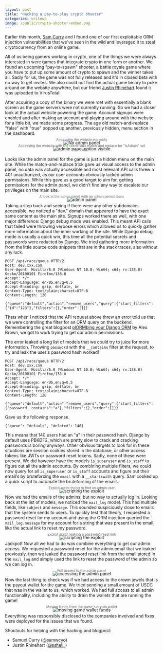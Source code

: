 ```yaml
---
layout: post
title: "Hacking a pay-to-play crypto shooter"
categories: writeup
image: /public/crypto-shooter-embed.png
---
```


Earlier this month, [Sam Curry](https://x.com/samwcyo) and I found one of our first exploitable ORM injection vulnerabilities that we've seen in the wild and leveraged it to steal cryptocurrency from an online game.

All of us being gamers working in crypto, one of the things we were always interested in were games that integrate crypto in one form or another. We found an upcoming "pay-to-spawn" shooter, a battle royale game where you have to put up some amount of crypto to spawn and the winner takes all.
Sadly for us, the game was not fully released and it's in closed beta with no way to get invites. 
We also could not find the actual game binary to poke around on the website anywhere, but our friend [Justin Rhinehart](https://x.com/sshell_) found it was uploaded to VirusTotal.

After acquiring a copy of the binary we were met with essentially a blank screen as the game servers were not currently running. So we had a closer look at the actual website powering the game. Account signups were enabled and after making an account and playing around with the website for a little bit, we made some progress. The age old match-and-replace "false" with "true" popped up another, previously hidden, menu section in the dashboard.

<figure style="text-align: center;">
  <img src="{{ '/public/no-admin.png' | relative_url }}" alt="No admin panel" class="imgCenter">
  <figcaption style="font-size: 0.8em; color: #666; margin-top: -25px;">Accessing the website normally</figcaption>
</figure>

<figure style="text-align: center;">
  <img src="{{ '/public/admin-mr.png' | relative_url }}" alt="admin panel option visible" class="imgCenter">
  <figcaption style="font-size: 0.8em; color: #666; margin-top: -25px;">Accessing the website with the client-side match and replace for "isAdmin" set to "true"</figcaption>
</figure>

Looks like the admin panel for the game is just a hidden menu on the main site. While the match-and-replace trick gave us visual access to the admin panel, no data was actually accessible and most relevant API calls threw a 401 unauthorized, as our user accounts obviously lacked admin permissions. While this gave us a good target to aim for, getting permissions for the admin panel, we didn't find any way to escalate our privileges on the main site.

<figure style="text-align: center;">
  <img src="{{ '/public/admin-panel.png' | relative_url }}" alt="admin panel" class="imgCenter">
  <figcaption style="font-size: 0.8em; color: #666; margin-top: -25px;">A look at the admin panel with no admin permissions</figcaption>
</figure>

Taking a step back and seeing if there were any other subdomains accessible, we noticed a "dev." domain that appeared to have the exact same content as the main site. Signups worked there as well, with one major difference: Django debug mode was enabled. This meant API calls that failed were throwing verbose errors which allowed us to quickly gather more information about the inner working of the site. 
While Django debug mode is usually a quick win, this time all the potential secrets and passwords were redacted by Django.
We tried gathering more information from the little source code snippets that are in the stack traces, also without any luck.
```
POST /api/race/queue HTTP/2
Host: dev.xxx.com
User-Agent: Mozilla/5.0 (Windows NT 10.0; Win64; x64; rv:138.0) Gecko/20100101 Firefox/138.0
Accept: */*
Accept-Language: en-US,en;q=0.5
Accept-Encoding: gzip, deflate, br
Content-Type: text/plain;charset=UTF-8
Content-Length: 120

{"queue":"default","action":"remove_users","query":{"start_filters":{"id":"123"},"filters":{},"order":[]}}
```
Thats when I noticed that the API request above threw an error told us that we were controlling the filter for an ORM query on the backend.
Remembering the great blogpost [plORMbing your Django ORM](https://www.elttam.com/blog/plormbing-your-django-orm/) by Alex Brown, we got to work trying to get our admin permissions. 

The error leaked a long list of models that we could try to juice for more information. Throwing `password` with the `__contains` filter at the request, to try and leak the user's password hash worked!
```
POST /api/race/queue HTTP/2
Host: dev.xxx.com
User-Agent: Mozilla/5.0 (Windows NT 10.0; Win64; x64; rv:138.0) Gecko/20100101 Firefox/138.0
Accept: */*
Accept-Language: en-US,en;q=0.5
Accept-Encoding: gzip, deflate, br
Content-Type: text/plain;charset=UTF-8
Content-Length: 120

{"queue":"default","action":"remove_users","query":{"start_filters":{"password__contains":"a"},"filters":{},"order":[]}}
```
Gave us the following response.
```
{"queue": "default", "deleted": 140}
```
This means that 140 users had an "a" in their password hash. Django by default uses PBKDF2, which are pretty slow to crack and cracking passwords is boring anyways.
Other obvious targets to look for in these situations are session cookies stored in the database, or other access tokens like JWTs or password reset tokens. 
Sadly, none of these were present. 
We did however have the models `is_superuser` and `is_staff` to figure out all the admin accounts. 
By combining multiple filters, we could now query for all `is_superuser` or `is_staff` accounts and figure out their email's by bruteforcing the `email` with a `__startswith` query.
Sam cooked up a quick script to automate the bruteforcing of the emails.

<figure style="text-align: center;">
  <img src="{{ '/public/script.png' | relative_url }}" alt="scripting the exploit" class="imgCenter">
  <figcaption style="font-size: 0.8em; color: #666; margin-top: -25px;">Exploit script trying to find an admin user</figcaption>
</figure>

Now we had the emails of the admins, but no way to actually log in. Looking back at the list of models, we noticed the `mail_log` model.
This had multiple fields, like `subject` and `message`. This sounded suspiciously close to emails that the system sends to users.
To quickly test that theory, I requested a password reset for my account and using the ORM injection queried the `mail_log.message` for my account for a string that was present in the email, like the actual link to reset my password.

<figure style="text-align: center;">
  <img src="{{ '/public/pw-reset.png' | relative_url }}" alt="scripting the exploit" class="imgCenter">
  <figcaption style="font-size: 0.8em; color: #666; margin-top: -25px;">Exploit script leaking a password reset link</figcaption>
</figure>

Jackpot! Now all we had to do was combine everything to get our admin access.
We requested a password reset for the admin email that we leaked previously, then we leaked the password reset link from the email stored in the `mail_log` and simply used the link to reset the password of the admin so we can log in.

<figure style="text-align: center;">
  <img src="{{ '/public/admin-access.png' | relative_url }}" alt="accessing the admin panel" class="imgCenter">
  <figcaption style="font-size: 0.8em; color: #666; margin-top: -25px;">Full access to the admin panel</figcaption>
</figure>

Now the last thing to check was if we had access to the crown jewels that is the payout wallet for the game. We tried sending a small amount of USDC that was in the wallet to us, which worked. We had full access to all admin functionality, including the ability to drain the wallets that are running the game!

<figure style="text-align: center;">
  <img src="{{ '/public/jackpot.png' | relative_url }}" alt="moving game wallet funds" class="imgCenter">
  <figcaption style="font-size: 0.8em; color: #666; margin-top: -25px;">Moving funds from the game's crypto wallet</figcaption>
</figure>

Everything was responsibly disclosed to the companies involved and fixes were deployed for the issues that we found.

Shoutouts for helping with the hacking and blogpost:
- Samuel Curry ([@samwcyo](https://x.com/samwcyo))
- Justin Rhinehart ([@sshell_](https://x.com/sshell_))